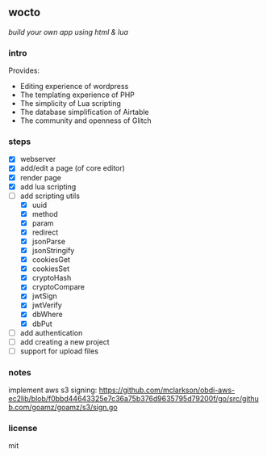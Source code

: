 ## wocto

_build your own app using html & lua_

### intro

Provides:

- Editing experience of wordpress
- The templating experience of PHP
- The simplicity of Lua scripting
- The database simplification of Airtable
- The community and openness of Glitch

### steps

- [x] webserver
- [x] add/edit a page (of core editor)
- [x] render page
- [x] add lua scripting
- [ ] add scripting utils
  - [x] uuid
  - [x] method
  - [x] param
  - [x] redirect
  - [x] jsonParse
  - [x] jsonStringify
  - [x] cookiesGet
  - [x] cookiesSet
  - [x] cryptoHash
  - [x] cryptoCompare
  - [x] jwtSign
  - [x] jwtVerify
  - [x] dbWhere
  - [x] dbPut
- [ ] add authentication
- [ ] add creating a new project
- [ ] support for upload files

### notes

implement aws s3 signing: https://github.com/mclarkson/obdi-aws-ec2lib/blob/f0bbd44643325e7c36a75b376d9635795d79200f/go/src/github.com/goamz/goamz/s3/sign.go

### license

mit
